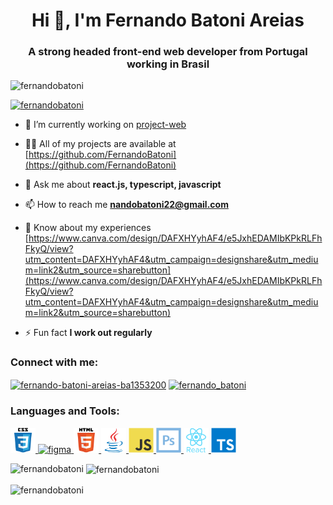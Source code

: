 <h1 align="center">Hi 👋, I'm Fernando Batoni Areias</h1>
<h3 align="center">A strong headed front-end web developer from Portugal working in Brasil</h3>

<p align="left"> <img src="https://komarev.com/ghpvc/?username=fernandobatoni&label=Profile%20views&color=0e75b6&style=flat" alt="fernandobatoni" /> </p>

<p align="left"> <a href="https://github.com/ryo-ma/github-profile-trophy"><img src="https://github-profile-trophy.vercel.app/?username=fernandobatoni" alt="fernandobatoni" /></a> </p>

- 🔭 I’m currently working on [project-web](https://github.com/FernandoBatoni/project-web)

- 👨‍💻 All of my projects are available at [https://github.com/FernandoBatoni](https://github.com/FernandoBatoni)

- 💬 Ask me about **react.js, typescript, javascript**

- 📫 How to reach me **nandobatoni22@gmail.com**

- 📄 Know about my experiences [https://www.canva.com/design/DAFXHYyhAF4/e5JxhEDAMIbKPkRLFhFkyQ/view?utm_content=DAFXHYyhAF4&utm_campaign=designshare&utm_medium=link2&utm_source=sharebutton](https://www.canva.com/design/DAFXHYyhAF4/e5JxhEDAMIbKPkRLFhFkyQ/view?utm_content=DAFXHYyhAF4&utm_campaign=designshare&utm_medium=link2&utm_source=sharebutton)

- ⚡ Fun fact **I work out regularly**

<h3 align="left">Connect with me:</h3>
<p align="left">
<a href="https://linkedin.com/in/fernando-batoni-areias-ba1353200" target="blank"><img align="center" src="https://raw.githubusercontent.com/rahuldkjain/github-profile-readme-generator/master/src/images/icons/Social/linked-in-alt.svg" alt="fernando-batoni-areias-ba1353200" height="30" width="40" /></a>
<a href="https://instagram.com/fernando_batoni" target="blank"><img align="center" src="https://raw.githubusercontent.com/rahuldkjain/github-profile-readme-generator/master/src/images/icons/Social/instagram.svg" alt="fernando_batoni" height="30" width="40" /></a>
</p>

<h3 align="left">Languages and Tools:</h3>
<p align="left"> <a href="https://www.w3schools.com/css/" target="_blank" rel="noreferrer"> <img src="https://raw.githubusercontent.com/devicons/devicon/master/icons/css3/css3-original-wordmark.svg" alt="css3" width="40" height="40"/> </a> <a href="https://www.figma.com/" target="_blank" rel="noreferrer"> <img src="https://www.vectorlogo.zone/logos/figma/figma-icon.svg" alt="figma" width="40" height="40"/> </a> <a href="https://www.w3.org/html/" target="_blank" rel="noreferrer"> <img src="https://raw.githubusercontent.com/devicons/devicon/master/icons/html5/html5-original-wordmark.svg" alt="html5" width="40" height="40"/> </a> <a href="https://www.java.com" target="_blank" rel="noreferrer"> <img src="https://raw.githubusercontent.com/devicons/devicon/master/icons/java/java-original.svg" alt="java" width="40" height="40"/> </a> <a href="https://developer.mozilla.org/en-US/docs/Web/JavaScript" target="_blank" rel="noreferrer"> <img src="https://raw.githubusercontent.com/devicons/devicon/master/icons/javascript/javascript-original.svg" alt="javascript" width="40" height="40"/> </a> <a href="https://www.photoshop.com/en" target="_blank" rel="noreferrer"> <img src="https://raw.githubusercontent.com/devicons/devicon/master/icons/photoshop/photoshop-line.svg" alt="photoshop" width="40" height="40"/> </a> <a href="https://reactjs.org/" target="_blank" rel="noreferrer"> <img src="https://raw.githubusercontent.com/devicons/devicon/master/icons/react/react-original-wordmark.svg" alt="react" width="40" height="40"/> </a> <a href="https://www.typescriptlang.org/" target="_blank" rel="noreferrer"> <img src="https://raw.githubusercontent.com/devicons/devicon/master/icons/typescript/typescript-original.svg" alt="typescript" width="40" height="40"/> </a> </p>

<p><img align="left" src="https://github-readme-stats.vercel.app/api/top-langs?username=fernandobatoni&show_icons=true&locale=en&layout=compact" alt="fernandobatoni" /></p>

<p>&nbsp;<img align="center" src="https://github-readme-stats.vercel.app/api?username=fernandobatoni&show_icons=true&locale=en" alt="fernandobatoni" /></p>

<p><img align="center" src="https://github-readme-streak-stats.herokuapp.com/?user=fernandobatoni&" alt="fernandobatoni" /></p>
